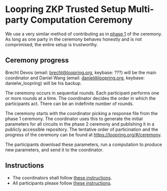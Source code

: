 # Loopring ZKP Trusted Setup Multi-party Computation Ceremony

We use a very similar method of contributing as in [phase 1](https://github.com/weijiekoh/perpetualpowersoftau/) of the ceremony. As long as one party in the ceremony behaves honestly and is not comprimised, the entire setup is trustworthy.

## Ceremony progress

Brecht Devos (email: brecht@loopring.org, keybase: ???) will be the main coordinator and Daniel Wang (email: daniel@loopring.org, keybase: danielw_loopring) will be his backup.

The ceremony occurs in sequential rounds. Each participant performs one or more rounds at a time. The coordinator decides the order in which the participants act. There can be an indefinite number of rounds.

The ceremony starts with the coordinator picking a response file from the phase 1 ceremony. The coordinator uses this to generate the initial parameters for all circuits in the phase 2 ceremony and publishing it in a publicly accessible repository. The tentative order of particination and the progress of the ceremony can be found at https://loopring.org/#/ceremony.

The participants download these parameters, run a computation to produce new parameters, and send it to the coordinator.

## Instructions

- The coordinators shall follow [these instructions](./coordinator.md).
- All participants please follow [these instructions](./participants.md).
